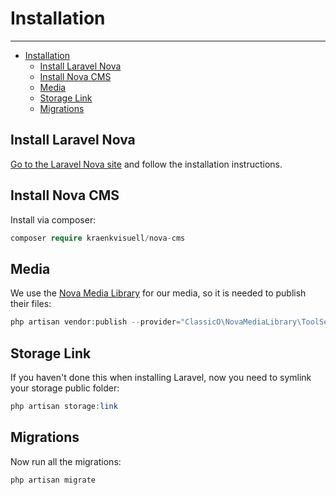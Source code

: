 # Installation

---

- [Installation](#installation)
  - [Install Laravel Nova](#install-laravel-nova)
  - [Install Nova CMS](#install-nova-cms)
  - [Media](#media)
  - [Storage Link](#storage-link)
  - [Migrations](#migrations)

<a name="install-laravel-nova"></a>
## Install Laravel Nova

[Go to the Laravel Nova site](https://nova.laravel.com/docs/3.0/installation.html#installing-nova) and follow the installation instructions.

<a name="install-nova-cms"></a>
## Install Nova CMS

Install via composer:

``` php
composer require kraenkvisuell/nova-cms
```

<a name="media"></a>
## Media

We use the [Nova Media Library](https://github.com/classic-o/nova-media-library) for our media, so it is needed to publish their files:

``` php
php artisan vendor:publish --provider="ClassicO\NovaMediaLibrary\ToolServiceProvider"
```

<a name="storage-link"></a>
## Storage Link

If you haven't done this when installing Laravel, now you need to symlink your storage public folder:

``` php
php artisan storage:link
```

<a name="migrations"></a>
## Migrations

Now run all the migrations:

``` php
php artisan migrate
```
